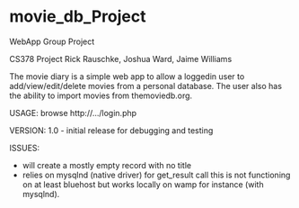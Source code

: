 movie_db_Project
================

WebApp Group Project

CS378 Project Rick Rauschke, Joshua Ward, Jaime Williams

The movie diary is a simple web app to allow a loggedin user
to add/view/edit/delete movies from a personal database.  The
user also has the ability to import movies from themoviedb.org.

USAGE:
browse http://.../login.php

VERSION:
1.0 - initial release for debugging and testing

ISSUES:
- will create a mostly empty record with no title
- relies on mysqlnd (native driver) for get_result call
  this is not functioning on at least bluehost but 
  works locally on wamp for instance (with mysqlnd).



